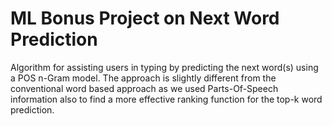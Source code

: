 # ML Bonus Project on Next Word Prediction
Algorithm for assisting users in typing by predicting the next word(s) using a POS n-Gram model. 
The approach is slightly different from the conventional word based approach as we used Parts-Of-Speech information also to find a more effective ranking function for the top-k word prediction.
